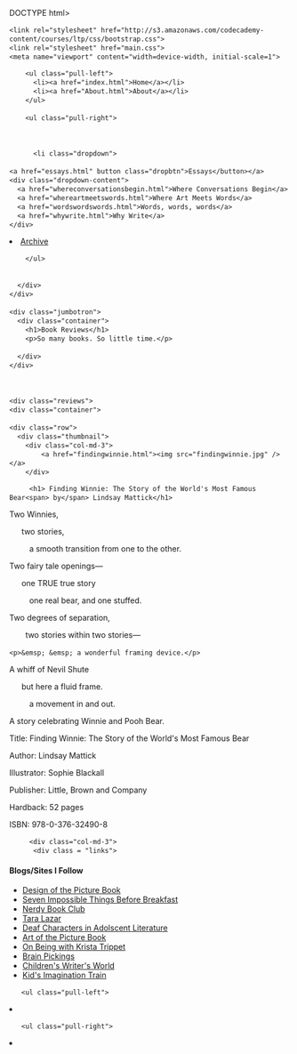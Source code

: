 DOCTYPE html>

<html>

<html lang="en">
<head>
    
    
    <link rel="stylesheet" href="http://s3.amazonaws.com/codecademy-content/courses/ltp/css/bootstrap.css">
    <link rel="stylesheet" href="main.css">
    <meta name="viewport" content="width=device-width, initial-scale=1">


<title>BooksGalore</title>
    



    
    
  </head>

  <body>
    <div class="nav">
      <div class="container-fluid">

        <ul class="pull-left">
          <li><a href="index.html">Home</a></li>
          <li><a href="About.html">About</a></li>
        </ul>
        
        <ul class="pull-right">
          

          
          <li class="dropdown">

    <a href="essays.html" button class="dropbtn">Essays</button></a>
    <div class="dropdown-content">
      <a href="whereconversationsbegin.html">Where Conversations Begin</a>
      <a href="whereartmeetswords.html">Where Art Meets Words</a>
      <a href="wordswordswords.html">Words, words, words</a>
      <a href="whywrite.html">Why Write</a>
    </div>
  </li>
          <li><a href="archive.html">Archive</a></li>
         
         
        </ul>


      </div>
    </div>

    <div class="jumbotron">
      <div class="container">
        <h1>Book Reviews</h1>
        <p>So many books. So little time.</p>
        
      </div>
    </div> 

    
    
    <div class="reviews">
    <div class="container">
   
    <div class="row">
      <div class="thumbnail">
        <div class="col-md-3">
            <a href="findingwinnie.html"><img src="findingwinnie.jpg" /></a>
        </div>
    
 


  <div class="col-md-6">
        
         <h1> Finding Winnie: The Story of the World's Most Famous Bear<span> by</span> Lindsay Mattick</h1>


  

  <p>Two Winnies, </p>
    <p> &ensp; &ensp; two stories,</p>
    <p> &emsp; &emsp; a smooth transition from one to the other.</p>

<p>Two fairy tale openings—</p>
  <p> &ensp; &ensp; one TRUE true story</p>
    <p> &emsp; &emsp; one real bear, and one stuffed.</p>

<p>Two degrees of separation,</p>
  <p> &emsp; &ensp; two stories within two stories—</p

    <p>&emsp; &emsp; a wonderful framing device.</p>

<p>A whiff of Nevil Shute</p>
  <p> &ensp; &ensp; but here a fluid frame.</p>
    <p> &emsp; &emsp; a movement in and out.</p>

<p>A story celebrating Winnie and Pooh Bear.</p>









<div class="footer1">

<p><span>Title:</span> Finding Winnie: The Story of the World's Most Famous Bear</p>
<p><span>Author:</span> Lindsay Mattick</p>
<p><span>Illustrator:</span> Sophie Blackall</p>
<p><span>Publisher:</span> Little, Brown and Company</p>
<p><span>Hardback:</span> 52 pages</p>
<p><span>ISBN:</span> 978-0-376-32490-8</p>
</div>
</div>

         <div class="col-md-3">
          <div class = "links">


  <h4>Blogs/Sites I Follow</h4>
        <ul>
          <li><a href="http://www.designofthepicturebook.com">Design of the Picture Book</a></li>
          <li><a href="http://blaine.org/sevenimpossiblethings/?page_id=15">Seven Impossible Things Before Breakfast</a></li>
          <li><a href="https://nerdybookclub.wordpress.com">Nerdy Book Club</a></li>
          <li><a href="http://taralazar.com">Tara Lazar</a></li>
          <li><a href="http://pajka.blogspot.com">Deaf Characters in Adolscent Literature</a></li>
          <li><a href="http://www.artofthepicturebook.com">Art of the Picture Book</a></li>
          <li><a href="http://www.onbeing.org">On Being <span>with</span> Krista Trippet</a></li>
          <li><a href="https://www.brainpickings.org">Brain Pickings</a></li>
          <li><a href="http://www.childrenswritersworld.blogspot.com">Children's Writer's World</a></li>
          <li><a href="http://www.kidsimaginationtrain.com/">Kid's Imagination Train</a></li>
        </ul>

  </div>
  </div>
    </div>
  </div>
</div>


<div class="footer2">
  <div class="container">
    
       <ul class="pull-left">
  
<li><a href=".html"></a></li>
</ul>

       <ul class="pull-right">
  
  
<li><a href=".html"></a></li>
</ul>
</div>
 

  <!-- AddToAny BEGIN -->
<div class="a2a_kit a2a_kit_size_32 a2a_default_style">
  <div class="center">
<a class="a2a_dd" href="https://www.addtoany.com/share"></a>
<a class="a2a_button_facebook"></a>
<a class="a2a_button_twitter"></a>
<a class="a2a_button_google_plus"></a>

<script async src="https://static.addtoany.com/menu/page.js"></script>
<!-- AddToAny END -->

</div>
</div>





</body>
</html>

